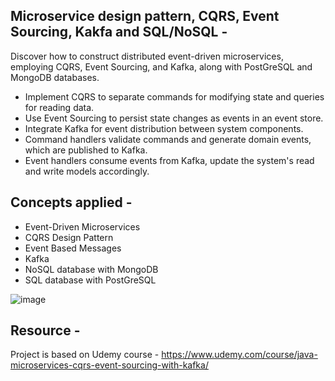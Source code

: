 ## Microservice design pattern, CQRS, Event Sourcing, Kakfa and SQL/NoSQL - 


Discover how to construct distributed event-driven microservices, employing CQRS, Event Sourcing, and Kafka, along with PostGreSQL and MongoDB databases. 

- Implement CQRS to separate commands for modifying state and queries for reading data.
- Use Event Sourcing to persist state changes as events in an event store.
- Integrate Kafka for event distribution between system components.
- Command handlers validate commands and generate domain events, which are published to Kafka.
- Event handlers consume events from Kafka, update the system's read and write models accordingly.

## Concepts applied -  
- Event-Driven Microservices
- CQRS Design Pattern
- Event Based Messages
- Kafka
- NoSQL database with MongoDB
- SQL database with PostGreSQL


![image](https://github.com/coding-nomadic/microservice-cqrs-event-sourcing/assets/8009104/1d75b441-ea4a-4f57-8e43-a2a6cb22f3c4)


## Resource -  

Project is based on Udemy course - https://www.udemy.com/course/java-microservices-cqrs-event-sourcing-with-kafka/
